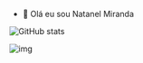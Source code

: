 - 👋 Olá eu sou Natanel Miranda


![GitHub stats](https://github-readme-stats.vercel.app/api?username=NatanaelMiranda&show_icons=true&theme=radical)

![img](https://img.shields.io/badge/Node.js-43853D?style=for-the-badge&logo=node.js&logoColor=white)